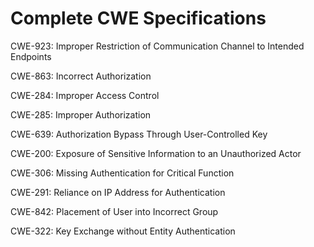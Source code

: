 

# Complete CWE Specifications

CWE-923: Improper Restriction of Communication Channel to Intended Endpoints

CWE-863: Incorrect Authorization

CWE-284: Improper Access Control

CWE-285: Improper Authorization

CWE-639: Authorization Bypass Through User-Controlled Key

CWE-200: Exposure of Sensitive Information to an Unauthorized Actor

CWE-306: Missing Authentication for Critical Function

CWE-291: Reliance on IP Address for Authentication

CWE-842: Placement of User into Incorrect Group

CWE-322: Key Exchange without Entity Authentication